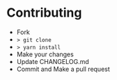 # Contributing

- Fork
- `> git clone`
- `> yarn install`
- Make your changes
- Update CHANGELOG.md
- Commit and Make a pull request

